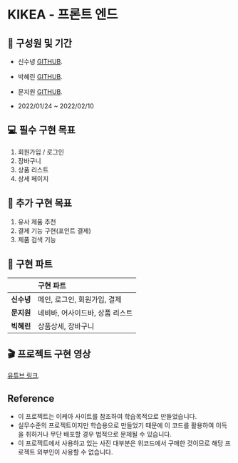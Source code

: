 # KIKEA - 프론트 엔드

## 📅  구성원 및 기간

- 신수녕 [GITHUB](https://github.com/cozynye).
- 박혜린 [GITHUB](https://github.com/effypark).
- 문지원 [GITHUB](https://github.com/moonkorea00).


- 2022/01/24 ~ 2022/02/10

## 💻 필수 구현 목표

1. 회원가입 / 로그인
1. 장바구니
1. 상품 리스트
1. 상세 페이지

## 🎇 추가 구현 목표

1. 유사 제품 추천
1. 결제 기능 구현(포인트 결제)
1. 제품 검색 기능

## 📌 구현 파트

|               | 구현 파트                       |
| :-----------: | :------------------------------ |
| <b>신수녕</b> | 메인, 로그인, 회원가입, 결제 |
| <b>문지원</b> | 네비바, 어사이드바, 상품 리스트  |
| <b>빅혜린</b> | 상품상세, 장바구니               |


## 🎬 프로젝트 구현 영상
[유튜브 링크](https://youtu.be/2w99doEHCzE).
## Reference
- 이 프로젝트는 이케아 사이트를 참조하여 학습목적으로 만들었습니다.
- 실무수준의 프로젝트이지만 학습용으로 만들었기 때문에 이 코드를 활용하여 이득을 취하거나 무단 배포할 경우 법적으로 문제될 수 있습니다.
- 이 프로젝트에서 사용하고 있는 사진 대부분은 위코드에서 구매한 것이므로 해당 프로젝트 외부인이 사용할 수 없습니다.
